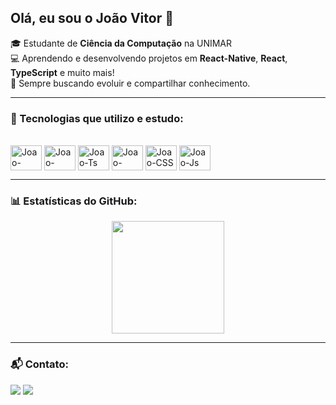 ## Olá, eu sou o João Vitor 👋

🎓 Estudante de **Ciência da Computação** na UNIMAR  
💻 Aprendendo e desenvolvendo projetos em **React-Native**, **React**, **TypeScript** e muito mais!  
🚀 Sempre buscando evoluir e compartilhar conhecimento.

---

### 🚀 Tecnologias que utilizo e estudo:
<div style="display: inline_block"><br>
  <img align="center" alt="Joao-Csharp" height="40" width="50" src="https://cdn.jsdelivr.net/gh/devicons/devicon/icons/csharp/csharp-original.svg" />
  <img align="center" alt="Joao-React" height="40" width="50" src="https://cdn.jsdelivr.net/gh/devicons/devicon/icons/react/react-original.svg" />
  <img align="center" alt="Joao-Ts" height="40" width="50" src="https://cdn.jsdelivr.net/gh/devicons/devicon/icons/typescript/typescript-original.svg" />
  <img align="center" alt="Joao-HTML" height="40" width="50" src="https://cdn.jsdelivr.net/gh/devicons/devicon/icons/html5/html5-original.svg" />
  <img align="center" alt="Joao-CSS" height="40" width="50" src="https://cdn.jsdelivr.net/gh/devicons/devicon/icons/css3/css3-original.svg" />
  <img align="center" alt="Joao-Js" height="40" width="50" src="https://cdn.jsdelivr.net/gh/devicons/devicon/icons/javascript/javascript-original.svg" />
</div>

---

### 📊 Estatísticas do GitHub:
<div align="center">
  <a href="https://github.com/JvbsB7">
    <img height="180em" src="https://github-readme-stats.vercel.app/api/top-langs/?username=JvbsB7&layout=compact&langs_count=6&theme=dark"/>
  </a>
</div>

---

### 📬 Contato:
<div>
  <a href="mailto:jvbrito72@gmail.com"><img src="https://img.shields.io/badge/-Gmail-%23333?style=for-the-badge&logo=gmail&logoColor=white"></a>
  <a href="https://www.linkedin.com/in/jo%C3%A3o-vitor-417696261" target="_blank"><img src="https://img.shields.io/badge/-LinkedIn-%230077B5?style=for-the-badge&logo=linkedin&logoColor=white"></a>
</div>
